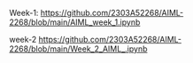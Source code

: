  Week-1: 
 https://github.com/2303A52268/AIML-2268/blob/main/AIML_week_1.ipynb

 
 week-2
 https://github.com/2303A52268/AIML-2268/blob/main/Week_2_AIML_.ipynb
